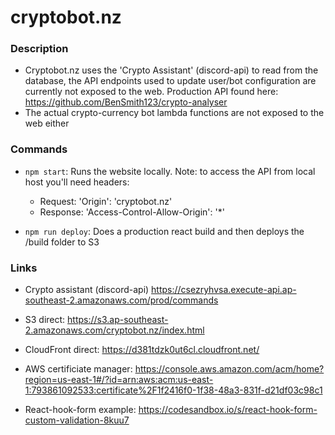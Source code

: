 
# cryptobot.nz

### Description
- Cryptobot.nz uses the 'Crypto Assistant' (discord-api) to read from the database, the API endpoints used to update user/bot configuration are currently not exposed to the web. Production API found here: https://github.com/BenSmith123/crypto-analyser
- The actual crypto-currency bot lambda functions are not exposed to the web either

### Commands
- `npm start`: Runs the website locally. Note: to access the API from local host you'll need headers:
	- Request: 'Origin': 'cryptobot.nz'
	- Response: 'Access-Control-Allow-Origin': '*'

- `npm run deploy`: Does a production react build and then deploys the /build folder to S3

### Links
- Crypto assistant (discord-api) https://csezryhvsa.execute-api.ap-southeast-2.amazonaws.com/prod/commands
- S3 direct: https://s3.ap-southeast-2.amazonaws.com/cryptobot.nz/index.html
- CloudFront direct: https://d381tdzk0ut6cl.cloudfront.net/

- AWS certificiate manager: https://console.aws.amazon.com/acm/home?region=us-east-1#/?id=arn:aws:acm:us-east-1:793861092533:certificate%2F1f2416f0-1f38-48a3-831f-d21df03c98c1

- React-hook-form example: https://codesandbox.io/s/react-hook-form-custom-validation-8kuu7
